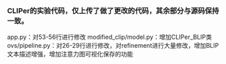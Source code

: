 ### CLIPer的实验代码，仅上传了做了更改的代码，其余部分与源码保持一致。

app.py：对53-56行进行修改
modified_clip/model.py：增加CLIPer_BLIP类
ovs/pipeline.py：对26-29行进行修改，对refinement进行大量修改，增加BLIP文本描述增强，增加注意力图可视化保存的功能
